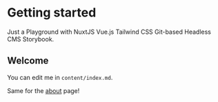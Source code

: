 # Getting started

Just a Playground with
<BaseTag>NuxtJS</BaseTag>
<BaseTag>Vue.js</BaseTag>
<BaseTag>Tailwind CSS</BaseTag>
<BaseTag>Git-based Headless CMS</BaseTag>
<BaseTag>Storybook</BaseTag>.
## Welcome

You can edit me in <code>content/index.md</code>.

Same for the [about](/about) page!
